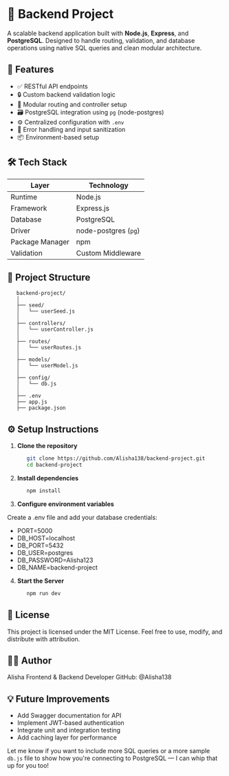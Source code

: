 # 🧠 Backend Project

A scalable backend application built with **Node.js**, **Express**, and **PostgreSQL**. Designed to handle routing, validation, and database operations using native SQL queries and clean modular architecture.

## 🚀 Features

- ✅ RESTful API endpoints
- 🔒 Custom backend validation logic
- 🧭 Modular routing and controller setup
- 🗃️ PostgreSQL integration using `pg` (node-postgres)
- ⚙️ Centralized configuration with `.env`
- 🧪 Error handling and input sanitization
- 📦 Environment-based setup

## 🛠️ Tech Stack

| Layer        | Technology        |
|--------------|-------------------|
| Runtime      | Node.js           |
| Framework    | Express.js        |
| Database     | PostgreSQL        |
| Driver       | node-postgres (`pg`) |
| Package Manager | npm            |
| Validation   | Custom Middleware |

## 📁 Project Structure

   ```text
      backend-project/
      │
      ├── seed/
      │   └── userSeed.js
      │
      ├── controllers/
      │   └── userController.js
      │
      ├── routes/
      │   └── userRoutes.js
      │
      ├── models/
      │   └── userModel.js
      │
      ├── config/
      │   └── db.js
      │
      ├── .env
      ├── app.js
      ├── package.json
   ```

## ⚙️ Setup Instructions

1. **Clone the repository**

   ```bash
      git clone https://github.com/Alisha138/backend-project.git
      cd backend-project

2. **Install dependencies**

   ```bash
      npm install

3. **Configure environment variables**

Create a .env file and add your database credentials:
- PORT=5000
- DB_HOST=localhost
- DB_PORT=5432
- DB_USER=postgres
- DB_PASSWORD=Alisha123
- DB_NAME=backend-project

4. **Start the Server**

   ```bash
      npm run dev

## 📜 License
This project is licensed under the MIT License. Feel free to use, modify, and distribute with attribution.

## 🙋‍♀️ Author
Alisha Frontend & Backend Developer GitHub: @Alisha138

## 💡 Future Improvements

- Add Swagger documentation for API
- Implement JWT-based authentication
- Integrate unit and integration testing
- Add caching layer for performance

Let me know if you want to include more SQL queries or a more sample `db.js` file to show how you're connecting to PostgreSQL — I can whip that up for you too!
